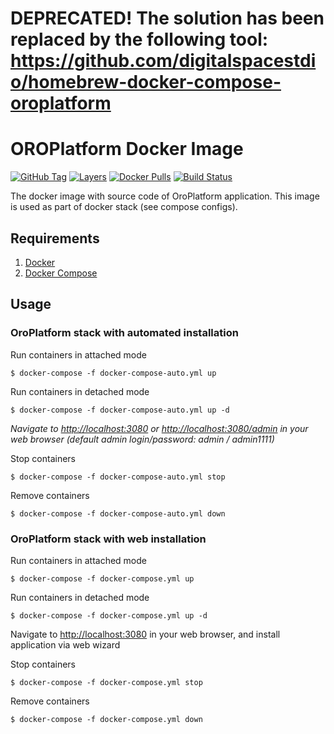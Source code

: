 # DEPRECATED! The solution has been replaced by the following tool: https://github.com/digitalspacestdio/homebrew-docker-compose-oroplatform

# OROPlatform Docker Image
[![GitHub Tag](https://img.shields.io/github/tag/djocker/oroplatform.svg)](https://hub.docker.com/r/djocker/oroplatform/tags/) 
[![Layers](https://images.microbadger.com/badges/image/djocker/oroplatform.svg)](https://microbadger.com/images/djocker/oroplatform "Get your own image badge on microbadger.com") 
[![Docker Pulls](https://img.shields.io/docker/pulls/djocker/oroplatform.svg)](https://hub.docker.com/r/djocker/oroplatform/) 
[![Build Status](https://travis-ci.org/djocker/oroplatform.svg?branch=master)](https://travis-ci.org/djocker/oroplatform)

The docker image with source code of OroPlatform application.
This image is used as part of docker stack (see compose configs).

## Requirements

1. [Docker](https://www.docker.com/)
2. [Docker Compose](http://docs.docker.com/compose)

## Usage

### OroPlatform stack with automated installation

Run containers in attached mode

```
$ docker-compose -f docker-compose-auto.yml up
```

Run containers in detached mode

```
$ docker-compose -f docker-compose-auto.yml up -d
```

_Navigate to [http://localhost:3080](http://localhost:3080) or [http://localhost:3080/admin](http://localhost/admin:3080) in your web browser (default admin login/password: admin / admin1111)_

Stop containers

```
$ docker-compose -f docker-compose-auto.yml stop
```

Remove containers

```
$ docker-compose -f docker-compose-auto.yml down
```

### OroPlatform stack with web installation

Run containers in attached mode

```
$ docker-compose -f docker-compose.yml up
```

Run containers in detached mode

```
$ docker-compose -f docker-compose.yml up -d
```

Navigate to [http://localhost:3080](http://localhost:3080) in your web browser, and install application via web wizard

Stop containers

```
$ docker-compose -f docker-compose.yml stop
```

Remove containers

```
$ docker-compose -f docker-compose.yml down
```
